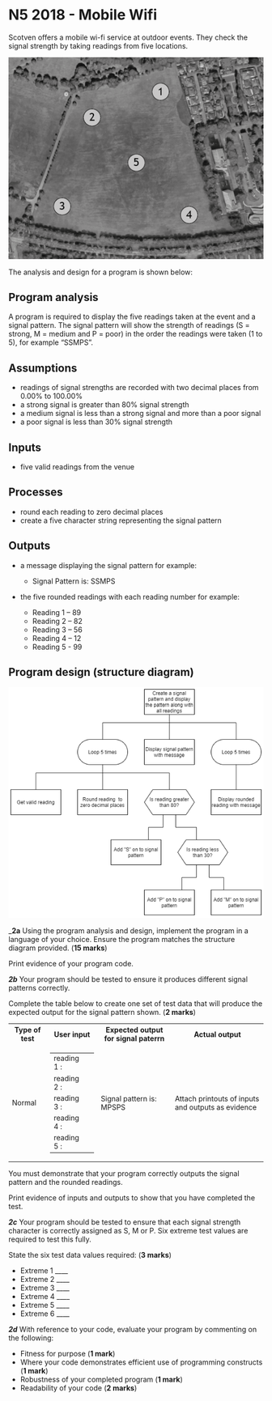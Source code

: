 # N5 2018 - Mobile Wifi

Scotven offers a mobile wi-fi service at outdoor events. They check the signal strength by taking readings from five locations.

![Map](assets/MobileWifiMap.png)

The analysis and design for a program is shown below:

## Program analysis

A program is required to display the five readings taken at the event and a signal pattern. The signal pattern will show the strength of readings (S = strong, M = medium and P = poor) in the order the readings were taken (1 to 5), for example “SSMPS”.

## Assumptions
* readings of signal strengths are recorded with two decimal places from 0.00% to 100.00%
* a strong signal is greater than 80% signal strength
* a medium signal is less than a strong signal and more than a poor signal
* a poor signal is less than 30% signal strength

## Inputs
* five valid readings from the venue

## Processes

* round each reading to zero decimal places
* create a five character string representing the signal pattern

## Outputs
* a message displaying the signal pattern for example:
  * Signal Pattern is: SSMPS

* the five rounded readings with each reading number for example:
  * Reading 1 – 89
  * Reading 2 – 82
  * Reading 3 – 56
  * Reading 4 – 12
  * Reading 5 - 99

## Program design (structure diagram)

![Structure diagram](assets/MobileWifi.png)

___2a__ Using the program analysis and design, implement the program in a language of your choice. Ensure the program matches the structure diagram provided.  (__15 marks__)

Print evidence of your program code.

___2b___ Your program should be tested to ensure it produces different signal patterns correctly.

Complete the table below to create one set of test data that will produce the expected output for the signal pattern shown.  (__2 marks__)

<table>
 <tr>
  <th>Type of test</th>
  <th>User input</th>
  <th>Expected output for signal paterrn</th>
  <th>Actual output</th>
 </tr>
 <tr>
  <td>Normal</td>
  <td>
   <table>
    <tr>
     <td>reading 1 :</td><td> </td>
    </tr>
    <tr>
     <td>reading 2 :</td><td> </td>
    </tr>
    <tr>
     <td>reading 3 :</td><td> </td>
    </tr>
    <tr>
     <td>reading 4 :</td><td> </td>
    </tr>
    <tr>
     <td>reading 5 :</td><td> </td>
    </tr>
   </table>
  <td>Signal pattern is: MPSPS</td>
  <td>Attach printouts of inputs and outputs as evidence</td>
 </tr>
</table>

You must demonstrate that your program correctly outputs the signal pattern and the rounded readings.

Print evidence of inputs and outputs to show that you have completed the test.

___2c___ Your program should be tested to ensure that each signal strength character is correctly assigned as S, M or P. Six extreme test values are required to test this fully.

State the six test data values required:  (__3 marks__)

* Extreme 1 ____
* Extreme 2 ____
* Extreme 3 ____
* Extreme 4 ____
* Extreme 5 ____
* Extreme 6 ____

___2d___ With reference to your code, evaluate your program by commenting on the following:

* Fitness for purpose (__1 mark__)
* Where your code demonstrates efficient use of programming constructs (__1 mark__)
* Robustness of your completed program (__1 mark__)
* Readability of your code (__2 marks__)